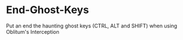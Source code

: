 # End-Ghost-Keys
Put an end the haunting ghost keys (CTRL, ALT and SHIFT) when using Oblitum's Interception
